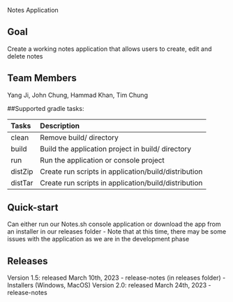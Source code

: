Notes Application

## Goal
Create a working notes application that allows users to create, edit and delete notes

## Team Members
Yang Ji, John Chung, Hammad Khan, Tim Chung

##Supported gradle tasks:

| Tasks   | Description                                          |
|:--------|:-----------------------------------------------------|
| clean   | Remove build/ directory                              |
| build   | Build the application project in build/ directory    |
| run     | Run the application or console project               |
| distZip | Create run scripts in application/build/distribution |
| distTar | Create run scripts in application/build/distribution |


## Quick-start
Can either run our Notes.sh console application or download the app from an installer in our releases folder 
	- Note that at this time, there may be some issues with the application as we are in the development phase

## Releases
Version 1.5: released March 10th, 2023
	- release-notes (in releases folder)
	- Installers (Windows, MacOS)
Version 2.0: released March 24th, 2023 -release-notes
